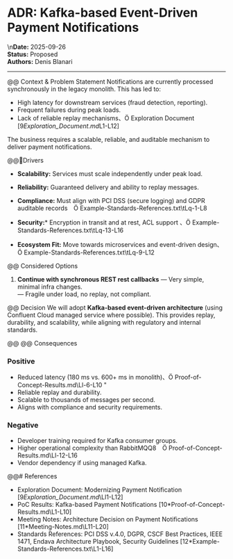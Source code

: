# ADR: Kafka-based Event-Driven Payment Notifications

\n**Date:** 2025-09-26   
**Status:** Proposed  
**Authors:** Denis Blanari  


---

@@ Context & Problem Statement
Notifications are currently processed synchronously in the legacy monolith. This has led to:
- High latency for downstream services (fraud detection, reporting).
- Frequent failures during peak loads.
- Lack of reliable replay mechanisms、Ö Exploration Document [9*Exploration_Document.md*L1-L12] 

The business requires a scalable, reliable, and auditable mechanism to deliver payment notifications.  

@@Drivers
- **Scalability:** Services must scale independently under peak load.  
- **Reliability:** Guaranteed delivery and ability to replay messages.  

- **Compliance:** Must align with PCI DSS (secure logging) and GDPR auditable records Ö Example-Standards-References.txt\tLq-1-L8  
- **Security:*** Encryption in transit and at rest, ACL support 、Ö Example-Standards-References.txt\tLq-13-L16  
- **Ecosystem Fit:** Move towards microservices and event-driven design、Ö Example-Standards-References.txt\tLq-9-L12   

@@ Considered Options
 1. **Continue with synchronous REST rest callbacks**
   — Very simple, minimal infra changes.  
   — Fragile under load, no replay, not compliant.  

@@ Decision
We will adopt **Kafka-based event-driven architecture** (using Confluent Cloud managed service where possible). This provides replay, durability, and scalability, while aligning with regulatory and internal standards.  

@@
@@ Consequences
 ### Positive
- Reduced latency (180 ms vs. 600+ ms in monolith)、Ö Proof-of-Concept-Results.md\Ll-6-L10  "
- Reliable replay and durability.  
- Scalable to thousands of messages per second.  
- Aligns with compliance and security requirements.  

### Negative
- Developer training required for Kafka consumer groups.  
- Higher operational complexity than RabbitMQQ8 Ö Proof-of-Concept-Results.md\Ll-12-L16  
- Vendor dependency if using managed Kafka.  

@@# References
- Exploration Document: Modernizing Payment Notification [9*Exploration_Document.md*\Ll1-L12]  
- PoC Results: Kafka-based Payment Notifications [10*Proof-of-Concept-Results.md\L1-L10]  
- Meeting Notes: Architecture Decision on Payment Notifications [11*Meeting-Notes.md\L11-L20]  
- Standards References: PCI DSS v.4.0, DGPR, CSCF Best Practices, IEEE 1471, Endava Architecture Playbook, Security Guidelines [12*Example-Standards-References.txt\L1-L16] 
